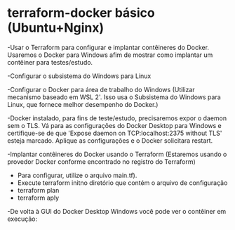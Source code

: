 # terraform-docker básico (Ubuntu+Nginx)

-Usar o Terraform para configurar e implantar contêineres do Docker. Usaremos o Docker para Windows afim de  mostrar como implantar um contêiner para testes/estudo.

-Configurar o subsistema do Windows para Linux

-Configurar o Docker para área de trabalho do Windows (Utilizar mecanismo baseado em WSL 2'. Isso usa o Subsistema do Windows para Linux, que fornece melhor desempenho do Docker.)

-Docker instalado, para fins de teste/estudo, precisaremos expor o daemon sem o TLS. Vá para as configurações do Docker Desktop para Windows e certifique-se de que 'Expose daemon on TCP:localhost:2375 without TLS' esteja marcado. Aplique as configurações e o Docker solicitara restart.

-Implantar contêineres do Docker usando o Terraform (Estaremos usando o provedor Docker conforme encontrado no registro do Terraform)
 * Para configurar, utilize o arquivo main.tf).
 * Execute terraform initno diretório que contém o arquivo de configuração
 * terraform plan
 * terraform aply

-De volta à GUI do Docker Desktop Windows você pode ver o contêiner em execução:

